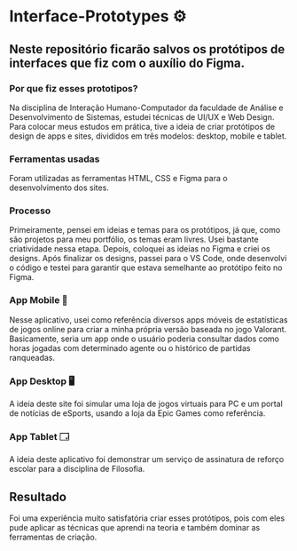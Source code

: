 # Interface-Prototypes ⚙️
## Neste repositório ficarão salvos os protótipos de interfaces que fiz com o auxílio do Figma.

### Por que fiz esses prototipos?
Na disciplina de Interação Humano-Computador da faculdade de Análise e Desenvolvimento de Sistemas, estudei técnicas de UI/UX e Web Design. Para colocar meus estudos em prática, tive a ideia de criar protótipos de design de apps e sites, divididos em três modelos: desktop, mobile e tablet.

### Ferramentas usadas
Foram utilizadas as ferramentas HTML, CSS e Figma para o desenvolvimento dos sites.

### Processo
Primeiramente, pensei em ideias e temas para os protótipos, já que, como são projetos para meu portfólio, os temas eram livres. Usei bastante criatividade nessa etapa. Depois, coloquei as ideias no Figma e criei os designs. Após finalizar os designs, passei para o VS Code, onde desenvolvi o código e testei para garantir que estava semelhante ao protótipo feito no Figma.

### App Mobile 📱
Nesse aplicativo, usei como referência diversos apps móveis de estatísticas de jogos online para criar a minha própria versão baseada no jogo Valorant. Basicamente, seria um app onde o usuário poderia consultar dados como horas jogadas com determinado agente ou o histórico de partidas ranqueadas.

### App Desktop 🖥️
A ideia deste site foi simular uma loja de jogos virtuais para PC e um portal de notícias de eSports, usando a loja da Epic Games como referência.

### App Tablet 🗔
A ideia deste aplicativo foi demonstrar um serviço de assinatura de reforço escolar para a disciplina de Filosofia.

## Resultado
Foi uma experiência muito satisfatória criar esses protótipos, pois com eles pude aplicar as técnicas que aprendi na teoria e também dominar as ferramentas de criação.




